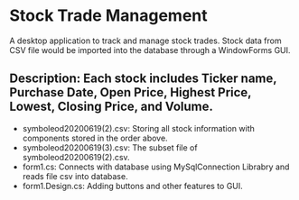 # Stock Trade Management
A desktop application to track and manage stock trades. Stock data from CSV file would be imported into the database through a WindowForms GUI. 
## Description: Each stock includes Ticker name, Purchase Date, Open Price, Highest Price, Lowest, Closing Price, and Volume.
- symboleod20200619(2).csv: Storing all stock information with components stored in the order above.
- symboleod20200619(3).csv: The subset file of symboleod20200619(2).csv.
- form1.cs: Connects with database using MySqlConnection Librabry and reads file csv into database.
- form1.Design.cs: Adding buttons and other features to GUI.
